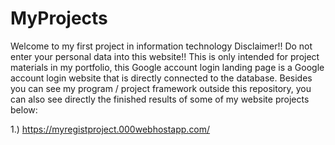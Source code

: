 # MyProjects
Welcome to my first project in information technology
Disclaimer!! Do not enter your personal data into this website!! This is only intended for project materials in my portfolio, this Google account login landing page is a Google account login website that is directly connected to the database.
Besides you can see my program / project framework outside this repository, you can also see directly the finished results of some of my website projects below:


1.) https://myregistproject.000webhostapp.com/
